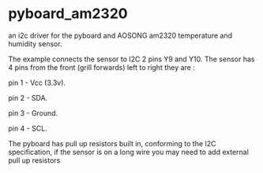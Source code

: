 # pyboard_am2320
an i2c driver for the pyboard and AOSONG am2320 temperature and humidity sensor.

The example connects the sensor to I2C 2 pins Y9 and Y10.
The sensor has 4 pins from the front (grill forwards) left to right they are :

pin 1 - Vcc (3.3v). 

pin 2 - SDA. 

pin 3 - Ground. 

pin 4 - SCL. 

The pyboard has pull up resistors built in, conforming to the I2C specification, if the sensor is on a long wire you may need to add external pull up resistors

